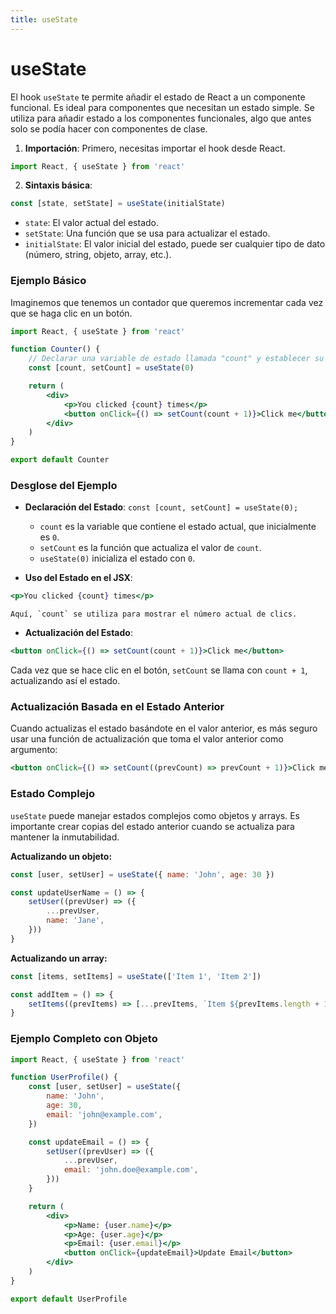 ```yaml
---
title: useState
---
```



# useState

El hook `useState` te permite añadir el estado de React a un componente funcional.
Es ideal para componentes que necesitan un estado simple.
Se utiliza para añadir estado a los componentes funcionales, algo que antes solo se podía hacer con componentes de clase.

1. **Importación**: Primero, necesitas importar el hook desde React.

```jsx
import React, { useState } from 'react'
```

2. **Sintaxis básica**:

```jsx
const [state, setState] = useState(initialState)
```

-   `state`: El valor actual del estado.
-   `setState`: Una función que se usa para actualizar el estado.
-   `initialState`: El valor inicial del estado, puede ser cualquier tipo de dato (número, string, objeto, array, etc.).

### Ejemplo Básico

Imaginemos que tenemos un contador que queremos incrementar cada vez que se haga clic en un botón.

```jsx
import React, { useState } from 'react'

function Counter() {
    // Declarar una variable de estado llamada "count" y establecer su valor inicial en 0
    const [count, setCount] = useState(0)

    return (
        <div>
            <p>You clicked {count} times</p>
            <button onClick={() => setCount(count + 1)}>Click me</button>
        </div>
    )
}

export default Counter
```

### Desglose del Ejemplo

-   **Declaración del Estado**: `const [count, setCount] = useState(0);`

    -   `count` es la variable que contiene el estado actual, que inicialmente es `0`.
    -   `setCount` es la función que actualiza el valor de `count`.
    -   `useState(0)` inicializa el estado con `0`.

-   **Uso del Estado en el JSX**:

```jsx
<p>You clicked {count} times</p>
```

    Aquí, `count` se utiliza para mostrar el número actual de clics.

-   **Actualización del Estado**:

```jsx
<button onClick={() => setCount(count + 1)}>Click me</button>
```

Cada vez que se hace clic en el botón, `setCount` se llama con `count + 1`, actualizando así el estado.

### Actualización Basada en el Estado Anterior

Cuando actualizas el estado basándote en el valor anterior, es más seguro usar una función de actualización que toma el valor anterior como argumento:

```jsx
<button onClick={() => setCount((prevCount) => prevCount + 1)}>Click me</button>
```

### Estado Complejo

`useState` puede manejar estados complejos como objetos y arrays. Es importante crear copias del estado anterior cuando se actualiza para mantener la inmutabilidad.

**Actualizando un objeto:**

```jsx
const [user, setUser] = useState({ name: 'John', age: 30 })

const updateUserName = () => {
    setUser((prevUser) => ({
        ...prevUser,
        name: 'Jane',
    }))
}
```

**Actualizando un array:**

```jsx
const [items, setItems] = useState(['Item 1', 'Item 2'])

const addItem = () => {
    setItems((prevItems) => [...prevItems, `Item ${prevItems.length + 1}`])
}
```

### Ejemplo Completo con Objeto

```jsx
import React, { useState } from 'react'

function UserProfile() {
    const [user, setUser] = useState({
        name: 'John',
        age: 30,
        email: 'john@example.com',
    })

    const updateEmail = () => {
        setUser((prevUser) => ({
            ...prevUser,
            email: 'john.doe@example.com',
        }))
    }

    return (
        <div>
            <p>Name: {user.name}</p>
            <p>Age: {user.age}</p>
            <p>Email: {user.email}</p>
            <button onClick={updateEmail}>Update Email</button>
        </div>
    )
}

export default UserProfile
```

